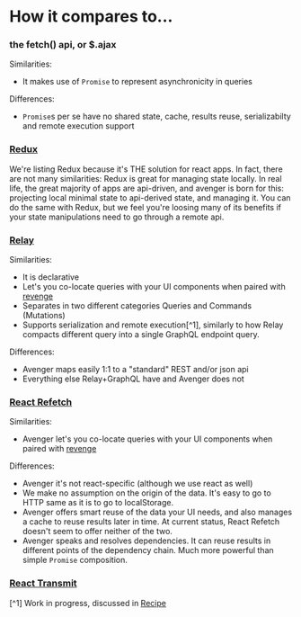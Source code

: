 # How it compares to...

### the fetch() api, or $.ajax

Similarities:
- It makes use of `Promise` to represent asynchronicity in queries

Differences:
- `Promise`s per se have no shared state, cache, results reuse, serializabilty and remote execution support

### [Redux](https://github.com/rackt/redux)

We're listing Redux because it's THE solution for react apps. In fact, there are not many similarities: Redux is great for managing state locally. In real life, the great majority of apps are api-driven, and avenger is born for this: projecting local minimal state to api-derived state, and managing it.
You can do the same with Redux, but we feel you're loosing many of its benefits if your state manipulations need to go through a remote api.

### [Relay](https://github.com/facebook/relay)

Similarities:
- It is declarative
- Let's you co-locate queries with your UI components when paired with [revenge](https://github.com/buildo/revenge)
- Separates in two different categories Queries and Commands (Mutations)
- Supports serialization and remote execution[^1], similarly to how Relay compacts different query into a single GraphQL endpoint query.

Differences:
- Avenger maps easily 1:1 to a "standard" REST and/or json api
- Everything else Relay+GraphQL have and Avenger does not

### [React Refetch](https://github.com/heroku/react-refetch)

Similarities:
- Avenger let's you co-locate queries with your UI components when paired with [revenge](https://github.com/buildo/revenge)

Differences:
- Avenger it's not react-specific (although we use react as well)
- We make no assumption on the origin of the data. It's easy to go to HTTP same as it is to go to localStorage.
- Avenger offers smart reuse of the data your UI needs, and also manages a cache to reuse results later in time. At current status, React Refetch doesn't seem to offer neither of the two.
- Avenger speaks and resolves dependencies. It can reuse results in different points of the dependency chain. Much more powerful than simple `Promise` composition.

### [React Transmit](https://github.com/RickWong/react-transmit)

[^1] Work in progress, discussed in [Recipe](../wip/Recipe.md)